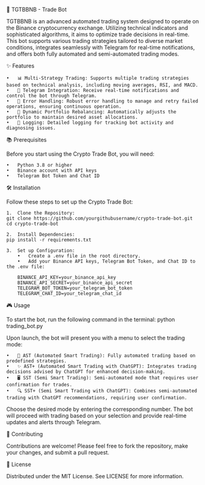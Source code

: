 🚀 TGTBBNB - Trade Bot

TGTBBNB is an advanced automated trading system designed to operate on the Binance cryptocurrency exchange. Utilizing technical indicators and sophisticated algorithms, it aims to optimize trade decisions in real-time. This bot supports various trading strategies tailored to diverse market conditions, integrates seamlessly with Telegram for real-time notifications, and offers both fully automated and semi-automated trading modes.

✨ Features

	•	📊 Multi-Strategy Trading: Supports multiple trading strategies based on technical analysis, including moving averages, RSI, and MACD.
	•	📲 Telegram Integration: Receive real-time notifications and control the bot through Telegram.
	•	🔧 Error Handling: Robust error handling to manage and retry failed operations, ensuring continuous operation.
	•	🔄 Dynamic Portfolio Rebalancing: Automatically adjusts the portfolio to maintain desired asset allocations.
	•	📝 Logging: Detailed logging for tracking bot activity and diagnosing issues.

📚 Prerequisites

Before you start using the Crypto Trade Bot, you will need:

	•	Python 3.8 or higher
	•	Binance account with API keys
	•	Telegram Bot Token and Chat ID

🛠 Installation

Follow these steps to set up the Crypto Trade Bot:

	1.	Clone the Repository:
	git clone https://github.com/yourgithubusername/crypto-trade-bot.git
	cd crypto-trade-bot

	2.	Install Dependencies:
	pip install -r requirements.txt

	3.	Set up Configuration:
		•	Create a .env file in the root directory.
		•	Add your Binance API keys, Telegram Bot Token, and Chat ID to the .env file:

		BINANCE_API_KEY=your_binance_api_key
		BINANCE_API_SECRET=your_binance_api_secret
		TELEGRAM_BOT_TOKEN=your_telegram_bot_token
		TELEGRAM_CHAT_ID=your_telegram_chat_id

🎮 Usage

To start the bot, run the following command in the terminal:
	python trading_bot.py

Upon launch, the bot will present you with a menu to select the trading mode:

	•	🌟 AST (Automated Smart Trading): Fully automated trading based on predefined strategies.
	•	✨ AST+ (Automated Smart Trading with ChatGPT): Integrates trading decisions advised by ChatGPT for enhanced decision-making.
	•	🖥 SST (Semi Smart Trading): Semi-automated mode that requires user confirmation for trades.
	•	🔍 SST+ (Semi Smart Trading with ChatGPT): Combines semi-automated trading with ChatGPT recommendations, requiring user confirmation.

Choose the desired mode by entering the corresponding number. The bot will proceed with trading based on your selection and provide real-time updates and alerts through Telegram.

🤝 Contributing

Contributions are welcome! Please feel free to fork the repository, make your changes, and submit a pull request.

📜 License

Distributed under the MIT License. See LICENSE for more information.
